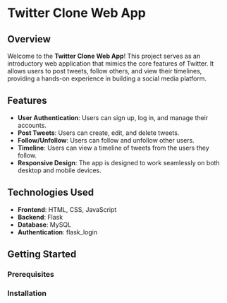 # Twitter Clone Web App

## Overview

Welcome to the **Twitter Clone Web App**! This project serves as an introductory web application that mimics the core features of Twitter. It allows users to post tweets, follow others, and view their timelines, providing a hands-on experience in building a social media platform.

## Features

- **User Authentication**: Users can sign up, log in, and manage their accounts.
- **Post Tweets**: Users can create, edit, and delete tweets.
- **Follow/Unfollow**: Users can follow and unfollow other users.
- **Timeline**: Users can view a timeline of tweets from the users they follow.
- **Responsive Design**: The app is designed to work seamlessly on both desktop and mobile devices.

## Technologies Used

- **Frontend**: HTML, CSS, JavaScript
- **Backend**: Flask
- **Database**: MySQL
- **Authentication**: flask_login

## Getting Started

### Prerequisites



### Installation


